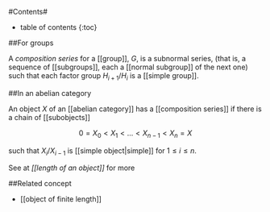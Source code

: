 
#Contents#
* table of contents
{:toc}

##For groups

A _composition series_ for a [[group]], $G$,  is a subnormal series, (that is, a sequence of [[subgroups]], each a [[normal subgroup]] of the next one) such that each factor group $H_{i+1} / H_i$ is a [[simple group]]. 



##In an abelian category

An object $X$ of an [[abelian category]]  has a [[composition series]] if there is a chain  of [[subobjects]]

$$0= X_0 \lt X_1 \lt\ldots  \lt X_{n-1} \lt X_n = X$$

such that $X_i / X_{i-1}$ is [[simple object|simple]] for $1\leq i\leq n$.

See at _[[length of an object]]_ for more

##Related concept

* [[object of finite length]]